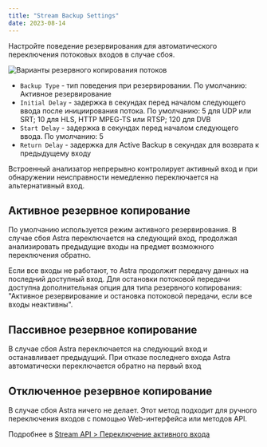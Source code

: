 ```yaml
---
title: "Stream Backup Settings"
date: 2023-08-14
---
```


Настройте поведение резервирования для автоматического переключения потоковых входов в случае сбоя.

![Варианты резервного копирования потоков](https://cdn.cesbo.com/help/astra/admin-guide/stream/backup.png)

- `Backup Type` - тип поведения при резервировании. По умолчанию: Активное резервирование
- `Initial Delay` - задержка в секундах перед началом следующего ввода после инициирования потока. По умолчанию: 5 для UDP или SRT; 10 для HLS, HTTP MPEG-TS или RTSP; 120 для DVB
- `Start Delay` - задержка в секундах перед началом следующего ввода. По умолчанию: 5
- `Return Delay` - задержка для Active Backup в секундах для возврата к предыдущему входу

Встроенный анализатор непрерывно контролирует активный вход и при обнаружении неисправности немедленно переключается на альтернативный вход.

## Активное резервное копирование[](https://help.cesbo.com/astra/admin-guide/stream/backup#active-backup)

По умолчанию используется режим активного резервирования. В случае сбоя Astra переключается на следующий вход, продолжая анализировать предыдущие входы на предмет возможного переключения обратно.

Если все входы не работают, то Astra продолжит передачу данных на последний доступный вход. Для остановки потоковой передачи доступна дополнительная опция для типа резервного копирования: "Активное резервирование и остановка потоковой передачи, если все входы неактивны".

## Пассивное резервное копирование[](https://help.cesbo.com/astra/admin-guide/stream/backup#passive-backup)

В случае сбоя Astra переключается на следующий вход и останавливает предыдущий. При отказе последнего входа Astra автоматически переключается обратно на первый вход

## Отключенное резервное копирование[](https://help.cesbo.com/astra/admin-guide/stream/backup#disabled-backup)

В случае сбоя Astra ничего не делает. Этот метод подходит для ручного переключения входов с помощью Web-интерфейса или методов API.

Подробнее в [Stream API > Переключение активного входа](https://help.cesbo.com/astra/admin-guide/api/stream#switch-active-input)

